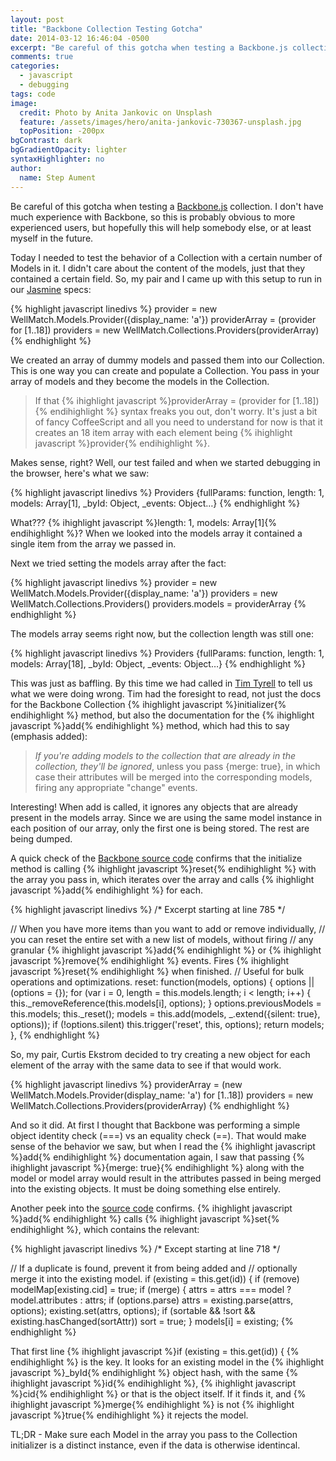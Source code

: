 ```yaml
---
layout: post
title: "Backbone Collection Testing Gotcha"
date: 2014-03-12 16:46:04 -0500
excerpt: "Be careful of this gotcha when testing a Backbone.js collection."
comments: true
categories:
  - javascript
  - debugging
tags: code
image:
  credit: Photo by Anita Jankovic on Unsplash
  feature: /assets/images/hero/anita-jankovic-730367-unsplash.jpg
  topPosition: -200px
bgContrast: dark
bgGradientOpacity: lighter
syntaxHighlighter: no
author:
  name: Step Aument
---
```


Be careful of this gotcha when testing a [Backbone.js](http://backbonejs.org/)
collection. I don't have much experience with Backbone, so this is probably
obvious to more experienced users, but hopefully this will help somebody else,
or at least myself in the future.

Today I needed to test the behavior of a Collection with a certain number of
Models in it. I didn't care about the content of the models, just that they
contained a certain field. So, my pair and I came up with this setup to run
in our [Jasmine](http://jasmine.github.io/) specs:

{% highlight javascript linedivs %}
provider = new WellMatch.Models.Provider({display_name: 'a'})
providerArray = (provider for [1..18])
providers = new WellMatch.Collections.Providers(providerArray)
{% endhighlight %}

We created an array of dummy models and passed them into our Collection. This
is one way you can create and populate a Collection. You pass in your array of
models and they become the models in the Collection.

> If that {% ihighlight javascript %}providerArray = (provider for [1..18]){% endihighlight %} syntax freaks you out, don't
> worry. It's just a bit of fancy CoffeeScript and all you need to understand
> for now is that it creates an 18 item array with each element being
> {% ihighlight javascript %}provider{% endihighlight %}.

Makes sense, right? Well, our test failed and when we started debugging in the
browser, here's what we saw:

{% highlight javascript linedivs %}
Providers {fullParams: function, length: 1, models: Array[1], _byId: Object, _events: Object…}
{% endhighlight %}

What??? {% ihighlight javascript %}length: 1, models: Array[1]{% endihighlight %}? When we looked into the models array it
contained a single item from the array we passed in.

Next we tried setting the models array after the fact:

{% highlight javascript linedivs %}
provider = new WellMatch.Models.Provider({display_name: 'a'})
providers = new WellMatch.Collections.Providers()
providers.models = providerArray
{% endhighlight %}

The models array seems right now, but the collection length was still one:

{% highlight javascript linedivs %}
Providers {fullParams: function, length: 1, models: Array[18], _byId: Object, _events: Object…}
{% endhighlight %}

This was just as baffling. By this time we had called in [Tim
Tyrell](@timtyrrell) to tell us what we were doing wrong. Tim had the foresight
to read, not just the docs for the Backbone Collection {% ihighlight javascript %}initializer{% endihighlight %} method, but
also the documentation for the {% ihighlight javascript %}add{% endihighlight %} method, which had this to say (emphasis
added):

> *If you're adding models to the collection that are already in the collection,
> they'll be ignored*, unless you pass {merge: true}, in which case their
> attributes will be merged into the corresponding models, firing any
> appropriate "change" events.

Interesting! When add is called, it ignores any objects that are already
present in the models array. Since we are using the same model instance in each
position of our array, only the first one is being stored. The rest are being
dumped.

A quick check of the [Backbone source
code](https://github.com/jashkenas/backbone/blob/master/backbone.js#L785-L799)
confirms that the initialize method is calling {% ihighlight javascript %}reset{% endihighlight %} with the array you pass
in, which iterates over the array and calls {% ihighlight javascript %}add{% endihighlight %} for each.

{% highlight javascript linedivs %}
/* Excerpt starting at line 785 */

// When you have more items than you want to add or remove individually,
// you can reset the entire set with a new list of models, without firing
// any granular {% ihighlight javascript %}add{% endihighlight %} or {% ihighlight javascript %}remove{% endihighlight %} events. Fires {% ihighlight javascript %}reset{% endihighlight %} when finished.
// Useful for bulk operations and optimizations.
reset: function(models, options) {
  options || (options = {});
  for (var i = 0, length = this.models.length; i < length; i++) {
    this._removeReference(this.models[i], options);
  }
  options.previousModels = this.models;
  this._reset();
  models = this.add(models, _.extend({silent: true}, options));
  if (!options.silent) this.trigger('reset', this, options);
  return models;
},
{% endhighlight %}

So, my pair, Curtis Ekstrom decided to try creating a new object for each
element of the array with the same data to see if that would work.

{% highlight javascript linedivs %}
providerArray = (new WellMatch.Models.Provider(display_name: 'a') for [1..18])
providers = new WellMatch.Collections.Providers(providerArray)
{% endhighlight %}

And so it did. At first I thought that Backbone was performing a simple object
identity check (===) vs an equality check (==). That would make sense of the
behavior we saw, but when I read the {% ihighlight javascript %}add{% endihighlight %} documentation again, I saw that
passing {% ihighlight javascript %}{merge: true}{% endihighlight %} along with the model or model array would result in the
attributes passed in being merged into the existing objects. It must be doing
something else entirely.

Another peek into the [source
code](https://github.com/jashkenas/backbone/blob/master/backbone.js#L718-L728)
confirms. {% ihighlight javascript %}add{% endihighlight %} calls {% ihighlight javascript %}set{% endihighlight %}, which contains the relevant:

{% highlight javascript linedivs %}
/* Except starting at line 718 */

// If a duplicate is found, prevent it from being added and
// optionally merge it into the existing model.
if (existing = this.get(id)) {
  if (remove) modelMap[existing.cid] = true;
  if (merge) {
    attrs = attrs === model ? model.attributes : attrs;
    if (options.parse) attrs = existing.parse(attrs, options);
    existing.set(attrs, options);
    if (sortable && !sort && existing.hasChanged(sortAttr)) sort = true;
  }
  models[i] = existing;
{% endhighlight %}

That first line {% ihighlight javascript %}if (existing = this.get(id)) { {% endihighlight %} is the key. It looks for an
existing model in the {% ihighlight javascript %}_byId{% endihighlight %} object hash, with the same {% ihighlight javascript %}id{% endihighlight %}, {% ihighlight javascript %}cid{% endihighlight %} or that is the
object itself. If it finds it, and {% ihighlight javascript %}merge{% endihighlight %} is not {% ihighlight javascript %}true{% endihighlight %} it rejects the model.

TL;DR - Make sure each Model in the array you pass to the Collection
initializer is a distinct instance, even if the data is otherwise identincal.

